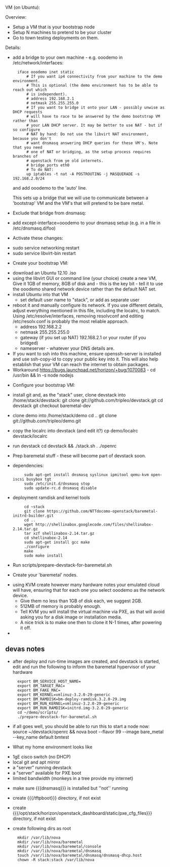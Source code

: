 VM (on Ubuntu):

Overview:
* Setup a VM that is your bootstrap node
* Setup N machines to pretend to be your cluster
* Go to town testing deployments on them.

Details:

* add a bridge to your own machine - e.g. ooodemo
  in /etc/network/interfaces:

        iface ooodemo inet static
            # If you want ip4 connectivity from your machine to the demo environment.
            # This is optional (the demo environment has to be able to reach out which
            # is independent).
            # address 192.168.2.1
            # netmask 255.255.255.0
            # If you want to bridge it onto your LAN - possibly unwise as DHCP requests
            # will have to race to be answered by the demo bootstrap VM rather than
            # your LAN DHCP server. It may be better to use NAT - but if so configure
            # NAT by hand: Do not use the libvirt NAT environment, because you don't
            # want dnsmasq answering DHCP queries for these VM's. Note that you need
            # one of NAT or bridging, as the setup process requires branches of
            # openstack from ye old internets.
            # bridge_ports eth0
            # To do NAT:
            up iptables -t nat -A POSTROUTING -j MASQUERADE -s 192.168.2.0/24

  and add ooodemo to the 'auto' line.

  This sets up a bridge that we will use to communicate between a 'bootstrap'
  VM and the VM's that will pretend to be bare metal. 

* Exclude that bridge from dnsmasq:
 - add except-interface=ooodemo to your dnsmasq setup (e.g. in a file in /etc/dnsmasq.d/foo)

* Activate these changes:
 - sudo service networking restart
 - sudo service libvirt-bin restart

* Create your bootstrap VM:
 - download an Ubuntu 12.10 .iso
 - using the libvirt GUI or command line (your choice) create a new VM, Give it
   1GB of memory, 8GB of disk and - this is the key bit - tell it to use the
   ooodemo shared network device rather than the default NAT set.
 - install Ubuntu into that VM
   - set default user name to "stack", or add as separate user
 - reboot it and manually configure its network. If you use different details,
   adjust everything mentioned in this file, including the localrc, to match.
   Using /etc/resolve/interfaces, removing resolvconf and editing
   /etc/resolv.conf is probably the most reliable approach.
   + address 192.168.2.2
   + netmask 255.255.255.0
   + gateway (if you set up NAT) 192.168.2.1 or your router (if you bridged)
   + nameserver - whatever your DNS details are.
 - If you want to ssh into this machine, ensure openssh-server is installed and
   use ssh-copy-id to copy your public key into it. This will also help
   establish that your VM can reach the internet to obtain packages.
 - Workaround https://bugs.launchpad.net/horizon/+bug/1070083 -
   cd /usr/bin && ln -s node nodejs

* Configure your bootstrap VM:
 - install git and, as the "stack" user, clone devstack into /home/stack/devstack:
   git clone git://github.com/tripleo/devstack.git
   cd devstack
   git checkout baremetal-dev
 - clone demo into /home/stack/demo
   cd ..
   git clone git://github.com/tripleo/demo.git
 - copy the localrc into devstack (and edit it?)
   cp demo/localrc devstack/localrc
 - run devstack
   cd devstack && ./stack.sh
   . ./openrc
 - Prep baremetal stuff - these will become part of devstack soon.
 - dependencies:

            sudo apt-get install dnsmasq syslinux ipmitool qemu-kvm open-iscsi busybox tgt
            sudo /etc/init.d/dnsmasq stop
            sudo update-rc.d dnsmasq disable

 - deployment ramdisk and kernel tools

            cd ~stack
            git clone https://github.com/NTTdocomo-openstack/baremetal-initrd-builder.git
            cd ..
            wget http://shellinabox.googlecode.com/files/shellinabox-2.14.tar.gz
            tar xzf shellinabox-2.14.tar.gz
            cd shellinabox-2.14
            sudo apt-get install gcc make
            ./configure
            make
            sudo make install

 - Run scripts/prepare-devstack-for-baremetal.sh


* Create your 'baremetal' nodes.
 - using KVM create however many hardware notes your emulated cloud will have,
   ensuring that for each one you select ooodemo as the network device.
   - Give them no less than 1GB of disk each, we suggest 2GB.
   - 512MB of memory is probably enough.
   - Tell KVM you will install the virtual machine via PXE, as that will avoid
     asking you for a disk image or installation media.
   - A nice trick is to make one then to clone it N-1 times, after powering it
     off.
 - <here be dragons>

devas notes
-----------

* after deploy and run-time images are created, and devstack is started,
  edit and run the following to inform the baremetal hypervisor of your hardware

        export BM_SERVICE_HOST_NAME=
        export BM_TARGET_MAC=
        export BM_FAKE_MAC=
        export BM_KERNEL=vmlinuz-3.2.0-29-generic
        export BM_RAMDISK=bm-deploy-ramdisk.3.2.0-29.img
        export BM_RUN_KERNEL=vmlinuz-3.2.0-29-generic
        export BM_RUN_RAMDISK=initrd.img-3.2.0-29-generic
        cd ~/demo/scripts/
        ./prepare-devstack-for-baremetal.sh

* if all goes well, you should be able to run this to start a node now:
  source ~/devstack/openrc && nova boot --flavor 99 --image bare_metal --key_name default bmtest

* What my home environment looks like
 - 1gE cisco switch (no DHCP)
 - local git and apt mirror
 - a "server" running devstack
 - a "server" available for PXE boot
 - limited bandwidth (monkeys in a tree provide my internet)

* make sure {{{dnsmasq}}} is installed but ''not'' running
* create {{{/tftpboot}}} directory, if not exist
* create {{{/opt/stack/horizon/openstack_dashboard/static/pxe_cfg_files}}} directory, if not exist
* create following dirs as root

        mkdir /var/lib/nova
        mkdir /var/lib/nova/baremetal
        mkdir /var/lib/nova/baremetal/console
        mkdir /var/lib/nova/baremetal/dnsmasq
        touch /var/lib/nova/baremetal/dnsmasq/dnsmasq-dhcp.host
        chown -R stack:stack /var/lib/nova

